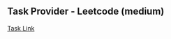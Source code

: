 ## Task Provider - Leetcode (medium)

[Task Link](https://leetcode.com/problems/find-the-duplicate-number/description/?envType=daily-question&envId=2024-03-24)